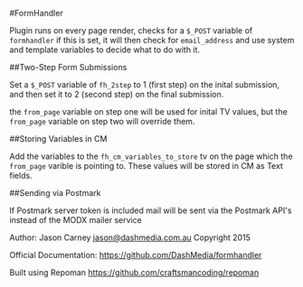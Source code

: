 #FormHandler

Plugin runs on every page render, checks for a `$_POST` variable of `formhandler` if this is set, it will then check for `email_address` and use system and template variables to decide what to do with it.

##Two-Step Form Submissions

Set a `$_POST` variable of `fh_2step` to 1 (first step) on the inital submission, and then set it to 2 (second step) on the final submission.

the `from_page` variable on step one will be used for inital TV values, but the `from_page` variable on step two will override them.

##Storing Variables in CM

Add the variables to the `fh_cm_variables_to_store` tv on the page which the `from_page` varible is pointing to. These values will be stored in CM as Text fields.

##Sending via Postmark

If Postmark server token is included mail will be sent via the Postmark API's instead of the MODX mailer service

Author: Jason Carney <jason@dashmedia.com.au>
Copyright 2015

Official Documentation: https://github.com/DashMedia/formhandler

Built using Repoman https://github.com/craftsmancoding/repoman